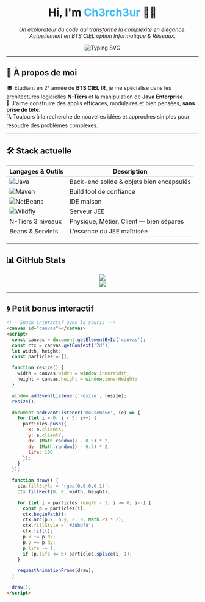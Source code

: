 <h1 align="center">Hi, I'm <span style="color:#38bdf8;">Ch3rch3ur</span> 👨‍💻</h1>

<p align="center">
  <em>Un explorateur du code qui transforme la complexité en élégance.</em><br>
  <em>Actuellement en BTS CIEL option Informatique & Réseaux.</em>
</p>

<div align="center">
  <img src="https://readme-typing-svg.demolab.com?font=Fira+Code&pause=1000&color=38BDF8&width=435&lines=Code+sans+prise+de+t%C3%AAte+;Build.+Test.+Deploy.;Exploring+Java+universes" alt="Typing SVG" />
</div>

---

## 🚀 À propos de moi

🎓 Étudiant en 2ᵉ année de **BTS CIEL IR**, je me spécialise dans les architectures logicielles **N-Tiers** et la manipulation de **Java Enterprise**.  
🧠 J'aime construire des applis efficaces, modulaires et bien pensées, **sans prise de tête**.  
🔍 Toujours à la recherche de nouvelles idées et approches simples pour résoudre des problèmes complexes.

---

## 🛠️ Stack actuelle

| Langages & Outils | Description |
|------------------|-------------|
| ![Java](https://img.shields.io/badge/Java-ED8B00?style=for-the-badge&logo=java&logoColor=white) | Back-end solide & objets bien encapsulés |
| ![Maven](https://img.shields.io/badge/Maven-C71A36?style=for-the-badge&logo=apachemaven&logoColor=white) | Build tool de confiance |
| ![NetBeans](https://img.shields.io/badge/NetBeans-1B6AC6?style=for-the-badge&logo=apachenetbeanside&logoColor=white) | IDE maison |
| ![Wildfly](https://img.shields.io/badge/Wildfly-000000?style=for-the-badge&logo=wildfly&logoColor=white) | Serveur JEE |
| N-Tiers 3 niveaux | Physique, Métier, Client — bien séparés |
| Beans & Servlets | L’essence du JEE maîtrisée |

---

## 📊 GitHub Stats

<p align="center">
  <img src="https://github-readme-stats.vercel.app/api?username=Ch3rch3ur&show_icons=true&theme=tokyonight&hide_border=true" />
  <br>
  <img src="https://github-readme-stats.vercel.app/api/top-langs/?username=Ch3rch3ur&layout=compact&theme=tokyonight&hide_border=true" />
</p>

---

## 🌀 Petit bonus interactif

```html
<!-- Snack interactif avec la souris -->
<canvas id="canvas"></canvas>
<script>
  const canvas = document.getElementById('canvas');
  const ctx = canvas.getContext('2d');
  let width, height;
  const particles = [];

  function resize() {
    width = canvas.width = window.innerWidth;
    height = canvas.height = window.innerHeight;
  }

  window.addEventListener('resize', resize);
  resize();

  document.addEventListener('mousemove', (e) => {
    for (let i = 0; i < 5; i++) {
      particles.push({
        x: e.clientX,
        y: e.clientY,
        dx: (Math.random() - 0.5) * 2,
        dy: (Math.random() - 0.5) * 2,
        life: 100
      });
    }
  });

  function draw() {
    ctx.fillStyle = 'rgba(0,0,0,0.1)';
    ctx.fillRect(0, 0, width, height);

    for (let i = particles.length - 1; i >= 0; i--) {
      const p = particles[i];
      ctx.beginPath();
      ctx.arc(p.x, p.y, 2, 0, Math.PI * 2);
      ctx.fillStyle = '#38bdf8';
      ctx.fill();
      p.x += p.dx;
      p.y += p.dy;
      p.life -= 1;
      if (p.life <= 0) particles.splice(i, 1);
    }

    requestAnimationFrame(draw);
  }

  draw();
</script>
